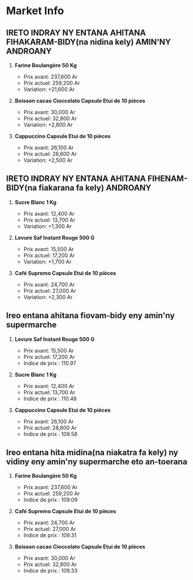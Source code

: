 # Market Info

## IRETO INDRAY NY ENTANA AHITANA FIHAKARAM-BIDY(na nidina kely) AMIN'NY ANDROANY

1. **Farine Boulangère 50 Kg**
   - Prix avant: 237,600 Ar
   - Prix actuel: 259,200 Ar
   - Variation: +21,600 Ar

2. **Boisson cacao Cioccolato Capsule Etui de 10 pièces**
   - Prix avant: 30,000 Ar
   - Prix actuel: 32,800 Ar
   - Variation: +2,800 Ar

3. **Cappuccino Capsule Etui de 10 pièces**
   - Prix avant: 26,100 Ar
   - Prix actuel: 28,600 Ar
   - Variation: +2,500 Ar

## IRETO INDRAY NY ENTANA AHITANA FIHENAM-BIDY(na fiakarana fa kely) ANDROANY

1. **Sucre Blanc 1 Kg**
   - Prix avant: 12,400 Ar
   - Prix actuel: 13,700 Ar
   - Variation: +1,300 Ar

2. **Levure Saf Instant Rouge 500 G**
   - Prix avant: 15,500 Ar
   - Prix actuel: 17,200 Ar
   - Variation: +1,700 Ar

3. **Café Supremo Capsule Etui de 10 pièces**
   - Prix avant: 24,700 Ar
   - Prix actuel: 27,000 Ar
   - Variation: +2,300 Ar

## Ireo entana ahitana fiovam-bidy eny amin'ny supermarche

1. **Levure Saf Instant Rouge 500 G**
   - Prix avant: 15,500 Ar
   - Prix actuel: 17,200 Ar
   - Indice de prix : 110.97

2. **Sucre Blanc 1 Kg**
   - Prix avant: 12,400 Ar
   - Prix actuel: 13,700 Ar
   - Indice de prix : 110.48

3. **Cappuccino Capsule Etui de 10 pièces**
   - Prix avant: 26,100 Ar
   - Prix actuel: 28,600 Ar
   - Indice de prix : 109.58

## Ireo entana hita midina(na niakatra fa kely) ny vidiny eny amin'ny supermarche eto an-toerana

1. **Farine Boulangère 50 Kg**
   - Prix avant: 237,600 Ar
   - Prix actuel: 259,200 Ar
   - Indice de prix : 109.09

2. **Café Supremo Capsule Etui de 10 pièces**
   - Prix avant: 24,700 Ar
   - Prix actuel: 27,000 Ar
   - Indice de prix : 109.31

3. **Boisson cacao Cioccolato Capsule Etui de 10 pièces**
   - Prix avant: 30,000 Ar
   - Prix actuel: 32,800 Ar
   - Indice de prix : 109.33

